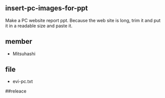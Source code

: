 ## insert-pc-images-for-ppt
 Make a PC website report ppt. Because the web site is long, trim it and put it in a readable size and paste it.

## member
* Mitsuhashi

## file
* evi-pc.txt

##releace